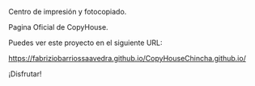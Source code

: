 Centro de impresión y fotocopiado.

Pagina Oficial de CopyHouse.

Puedes ver este proyecto en el siguiente URL:

https://fabriziobarriossaavedra.github.io/CopyHouseChincha.github.io/

¡Disfrutar!